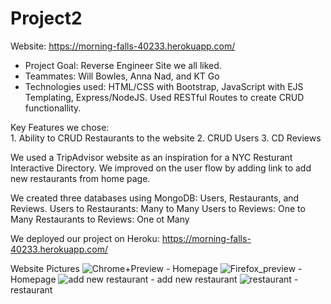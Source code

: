 # Project2
Website: https://morning-falls-40233.herokuapp.com/
* Project Goal:  Reverse Engineer Site we all liked. 
* Teammates: Will Bowles, Anna Nad, and KT Go
* Technologies used: HTML/CSS with Bootstrap, JavaScript with EJS Templating, Express/NodeJS. Used RESTful Routes to create CRUD functionallity.  

Key Features we chose:  
    1. Ability to CRUD Restaurants to the website
    2. CRUD Users
    3. CD Reviews

We used a TripAdvisor website as an inspiration for a NYC Resturant Interactive Directory.  We improved on the user flow by adding link to add new restaurants from home page.

We created three databases using MongoDB: 
Users, Restaurants, and Reviews. 
Users to Restaurants: Many to Many
Users to Reviews: One to Many
Restaurants to Reviews: One ot Many

We deployed our project on Heroku: 
https://morning-falls-40233.herokuapp.com/


Website Pictures
![Chrome+Preview](https://media.git.generalassemb.ly/user/40929/files/622e2c00-8043-11ec-8569-de5f3fbdfdc4) - Homepage
![Firefox_preview](https://media.git.generalassemb.ly/user/40929/files/6f4b1b00-8043-11ec-96ab-b2e0acca34a2) - Homepage
![add new restaurant](https://media.git.generalassemb.ly/user/40929/files/75d99280-8043-11ec-9df8-e3a78fe877a6) - add new restaurant
![restaurant](https://media.git.generalassemb.ly/user/40929/files/a8838b00-8043-11ec-814a-367e0c2b1a4f) - restaurant



